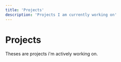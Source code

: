 ```yaml
---
title: 'Projects'
description: 'Projects I am currently working on'
---
```


# Projects

Theses are projects i'm actively working on.
 
<ProjectsList />
 